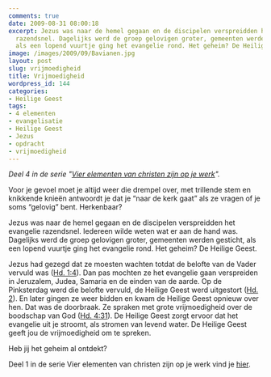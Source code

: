 ```yaml
---
comments: true
date: 2009-08-31 08:00:18
excerpt: Jezus was naar de hemel gegaan en de discipelen verspreidden het evangelie
  razendsnel. Dagelijks werd de groep gelovigen groter, gemeenten werden gesticht,
  als een lopend vuurtje ging het evangelie rond. Het geheim? De Heilige Geest.
image: /images/2009/09/Bavianen.jpg
layout: post
slug: vrijmoedigheid
title: Vrijmoedigheid
wordpress_id: 144
categories:
- Heilige Geest
tags:
- 4 elementen
- evangelisatie
- Heilige Geest
- Jezus
- opdracht
- vrijmoedigheid
---
```


_Deel 4 in de serie "[Vier elementen van christen zijn op je werk](/2009/08/20/identiteit/)"._

Voor je gevoel moet je altijd weer die drempel over, met trillende stem en knikkende knieën antwoordt je dat je “naar de kerk gaat” als ze vragen of je soms “gelovig” bent. Herkenbaar?

Jezus was naar de hemel gegaan en de discipelen verspreidden het evangelie razendsnel. Iedereen wilde weten wat er aan de hand was. Dagelijks werd de groep gelovigen groter, gemeenten werden gesticht, als een lopend vuurtje ging het evangelie rond. Het geheim? De Heilige Geest.

Jezus had gezegd dat ze moesten wachten totdat de belofte van de Vader vervuld was ([Hd. 1:4](http://www.biblija.net/biblija.cgi?m=Handelingen+1%3A4&id18=1&pos=0&l=nl&set=10)). Dan pas mochten ze het evangelie gaan verspreiden in Jeruzalem, Judea, Samaria en de einden van de aarde. Op de Pinksterdag werd die belofte vervuld, de Heilige Geest werd uitgestort ([Hd. 2](http://www.biblija.net/biblija.cgi?m=Handelingen+2&id18=1&pos=0&l=nl&set=10)). En later gingen ze weer bidden en kwam de Heilige Geest opnieuw over hen. Dat was de doorbraak. Ze spraken met grote vrijmoedigheid over de boodschap van God ([Hd. 4:31](http://www.biblija.net/biblija.cgi?m=Handelingen+4%3A31&id18=1&pos=0&l=nl&set=10)). De Heilige Geest zorgt ervoor dat het evangelie uit je stroomt, als stromen van levend water. De Heilige Geest geeft jou de vrijmoedigheid om te spreken.

Heb jij het geheim al ontdekt?

Deel 1 in de serie Vier elementen van christen zijn op je werk vind je [hier](/2009/08/20/identiteit/).